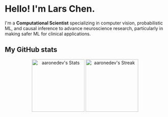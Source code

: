 # Hello! I'm Lars Chen.

<div class="github-introduction">

I'm a **Computational Scientist** specializing in computer vision, probabilistic ML, and causal inference to advance neuroscience research, particularly in making safer ML for clinical applications.

</div>


## My GitHub stats

<div class="badges-githubstats">
  <p align="center">
    <img src="https://github-readme-stats.vercel.app/api?username=lars-chen&theme=tokyonight&show_icons=true&hide_border=true&count_private=true" alt="aaronedev's Stats" height="165">
    <img src="https://github-readme-streak-stats.herokuapp.com/?user=lars-chen&theme=tokyonight&hide_border=true" alt="aaronedev's Streak" height="165">
  </p>
</div>
